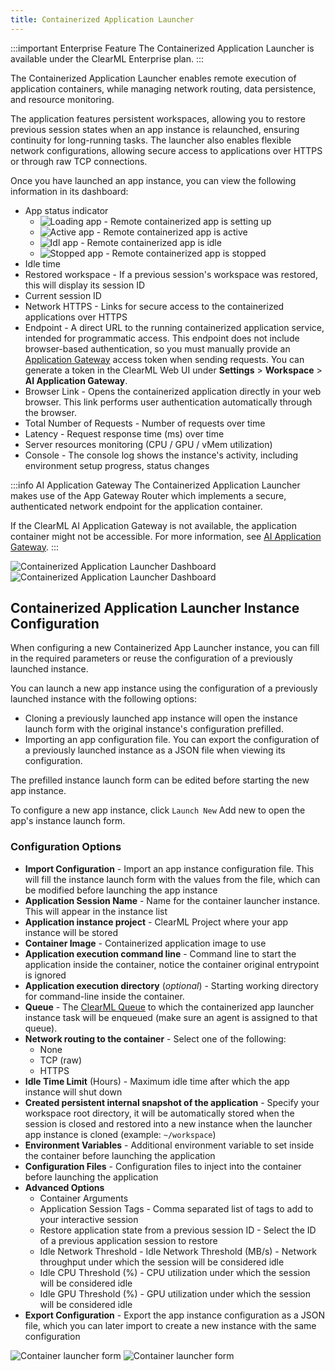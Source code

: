 ```yaml
---
title: Containerized Application Launcher
---
```


:::important Enterprise Feature
The Containerized Application Launcher is available under the ClearML Enterprise plan.
:::

The Containerized Application Launcher enables remote execution of application containers, while managing network routing, 
data persistence, and resource monitoring.

The application features persistent workspaces, allowing you to restore previous session states when an app instance is 
relaunched, ensuring continuity for long-running tasks. The launcher also enables flexible network configurations, 
allowing secure access to applications over HTTPS or through raw TCP connections.

Once you have launched an app instance, you can view the following information in its dashboard:

* App status indicator  
  * <img src="/docs/latest/icons/ico-containerlaunch-loading.svg" alt="Loading app" className="icon size-lg space-sm" /> - Remote containerized app is setting up  
  * <img src="/docs/latest/icons/ico-containerlaunch-active.svg" alt="Active app" className="icon size-lg space-sm" /> - Remote containerized app is active  
  * <img src="/docs/latest/icons/ico-containerlaunch-idle.svg" alt="Idl app" className="icon size-lg space-sm" /> - Remote containerized app is idle  
  * <img src="/docs/latest/icons/ico-containerlaunch-stopped.svg" alt="Stopped app" className="icon size-lg space-sm" /> - Remote containerized app is stopped  
* Idle time  
* Restored workspace - If a previous session's workspace was restored, this will display its session ID  
* Current session ID  
* Network HTTPS - Links for secure access to the containerized applications over HTTPS  
* Endpoint - A direct URL to the running containerized application service, intended for programmatic access. This endpoint 
  does not include browser-based authentication, so you must manually provide an [Application Gateway](../../deploying_clearml/enterprise_deploy/appgw.md) 
  access token when sending requests. You can generate a token in the ClearML Web UI under **Settings** > **Workspace** > **AI Application Gateway**. 
* Browser Link - Opens the containerized application directly in your web browser. This link performs user 
  authentication automatically through the browser.    
* Total Number of Requests - Number of requests over time
* Latency - Request response time (ms) over time
* Server resources monitoring (CPU / GPU / vMem utilization)  
* Console - The console log shows the instance's activity, including environment setup progress, status changes

:::info AI Application Gateway
The Containerized Application Launcher makes use of the App Gateway Router which implements a secure, authenticated 
network endpoint for the application container.

If the ClearML AI Application Gateway is not available, the application container might not be accessible.
For more information, see [AI Application Gateway](../../deploying_clearml/enterprise_deploy/appgw.md).
:::

![Containerized Application Launcher Dashboard](../../img/apps_container_launcher.png#light-mode-only)
![Containerized Application Launcher Dashboard](../../img/apps_container_launcher_dark.png#dark-mode-only)

## Containerized Application Launcher Instance Configuration

When configuring a new Containerized App Launcher instance, you can fill in the required parameters or reuse the 
configuration of a previously launched instance.

You can launch a new app instance using the configuration of a previously launched instance with the following options:

* Cloning a previously launched app instance will open the instance launch form with the original instance's configuration prefilled.  
* Importing an app configuration file. You can export the configuration of a previously launched instance as a JSON file when viewing its configuration.

The prefilled instance launch form can be edited before starting the new app instance.

To configure a new app instance, click `Launch New` Add new to open the app's instance launch form.

### Configuration Options

* **Import Configuration** - Import an app instance configuration file. This will fill the instance launch form with the values from the file, which can be modified before launching the app instance  
* **Application Session Name** - Name for the container launcher instance. This will appear in the instance list  
* **Application instance project** - ClearML Project where your app instance will be stored  
* **Container Image** - Containerized application image to use  
* **Application execution command line** - Command line to start the application inside the container, notice the container original entrypoint is ignored  
* **Application execution directory** (*optional*) - Starting working directory for command-line inside the container.  
* **Queue** - The [ClearML Queue](../../fundamentals/agents_and_queues.md#what-is-a-queue) to which the containerized app launcher instance task will be enqueued (make sure an agent is assigned to that queue).  
* **Network routing to the container** - Select one of the following:  
  * None  
  * TCP (raw)  
  * HTTPS  
* **Idle Time Limit** (Hours) - Maximum idle time after which the app instance will shut down  
* **Created persistent internal snapshot of the application** - Specify your workspace root directory, it will be automatically stored when the session is closed and restored into a new instance when the launcher app instance is cloned (example: `~/workspace`)  
* **Environment Variables** - Additional environment variable to set inside the container before launching the application  
* **Configuration Files** - Configuration files to inject into the container before launching the application  
* **Advanced Options**  
  * Container Arguments  
  * Application Session Tags - Comma separated list of tags to add to your interactive session  
  * Restore application state from a previous session ID - Select the ID of a previous application session to restore  
  * Idle Network Threshold - Idle Network Threshold (MB/s) - Network throughput under which the session will be considered idle  
  * Idle CPU Threshold (%) - CPU utilization under which the session will be considered idle  
  * Idle GPU Threshold (%) - GPU utilization under which the session will be considered idle  
* **Export Configuration** - Export the app instance configuration as a JSON file, which you can later import to create a new instance with the same configuration

<div class="max-w-65">

![Container launcher form](../../img/apps_container_launcher_form.png#light-mode-only)
![Container launcher form](../../img/apps_container_launcher_form_dark.png#dark-mode-only)

</div>
